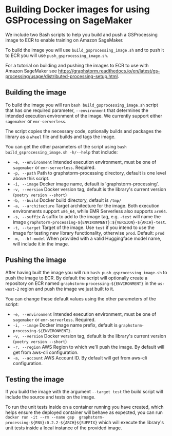 # Building Docker images for using GSProcessing on SageMaker

We include two Bash scripts to help you build and push a GSProcessing
image to ECR to enable training on Amazon SageMaker.

To build the image you will use `build_gsprocessing_image.sh` and to
push it to ECR you will use `push_gsprocessing_image.sh`.

For a tutorial on building and pushing the images to ECR to use
with Amazon SageMaker see https://graphstorm.readthedocs.io/en/latest/gs-processing/usage/distributed-processing-setup.html.

## Building the image

To build the image you will run `bash build_gsprocessing_image.sh`
script that has one required parameter, `--environment` that
determines the intended execution environment of the image.
We currently support either `sagemaker` or `emr-serverless`.

The script copies the necessary code, optionally builds and packages
the library as a `wheel` file and builds and tags the image.

You can get the other parameters of the script using
`bash build_gsprocessing_image.sh -h/--help` that include:

* `-e, --environment`   Intended execution environment, must be one of `sagemaker` or `emr-serverless`. Required.
* `-p, --path`          Path to graphstorm-processing directory, default is one level above this script.
* `-i, --image`         Docker image name, default is 'graphstorm-processing'.
* `-v, --version`       Docker version tag, default is the library's current version (`poetry version --short`)
* `-b, --build`         Docker build directory, default is `/tmp/`
* `-a, --architecture`  Target architecture for the image. Both execution environments support `x86_64`, while
                        EMR Serverless also supports `arm64`.
* `-s, --suffix`        A suffix to add to the image tag, e.g. `-test` will name the image
                        `graphstorm-processing-${ENVIRONMENT}:${VERSION}-${ARCH}-test`.
* `-t, --target`        Target of the image. Use `test` if you intend to use the image for testing
                        new library functionality, otherwise `prod`. Default: `prod`
* `-m, --hf-model`      When provided with a valid Huggingface model name, will include it in the image.

## Pushing the image

After having built the image you will run `bash push_gsprocessing_image.sh`
to push the image to ECR. By default the script will optionally create
a repository on ECR named `graphstorm-processing-${ENVIRONMENT}` in the `us-west-2` region
and push the image we just built to it.

You can change these default values using the other parameters of the script:

* `-e, --environment`   Intended execution environment, must be one of `sagemaker` or `emr-serverless`. Required.
* `-i, --image`         Docker image name prefix, default is `graphstorm-processing-${ENVIRONMENT}`.
* `-v, --version`       Docker version tag, default is the library's current version (`poetry version --short`)
* `-r, --region`        AWS Region to which we'll push the image. By default will get from aws-cli configuration.
* `-a, --account`       AWS Account ID. By default will get from aws-cli configuration.

## Testing the image

If you build the image with the argument `--target test` the
build script will include the source and tests on the image.

To run the unit tests inside on a container running you have created, which helps ensure the deployed container will
behave as expected, you can run `docker run -it --rm --name gsp  graphstorm-processing-${ENV}:0.2.2-${ARCH}${SUFFIX}`
which will execute the library's unit tests inside a local instance of the provided image.
